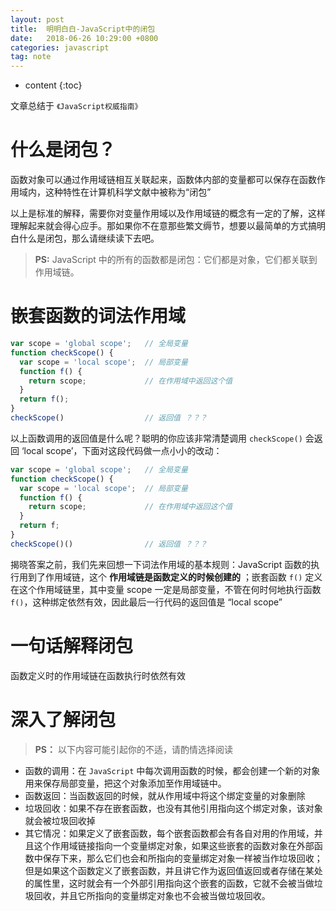 ```yaml
---
layout: post
title:  明明白白-JavaScript中的闭包
date:   2018-06-26 10:29:00 +0800
categories: javascript
tag: note
---
```


* content
{:toc}


文章总结于 `《JavaScript权威指南》`


什么是闭包？
====================================

函数对象可以通过作用域链相互关联起来，函数体内部的变量都可以保存在函数作用域内，这种特性在计算机科学文献中被称为“闭包”

以上是标准的解释，需要你对变量作用域以及作用域链的概念有一定的了解，这样理解起来就会得心应手。那如果你不在意那些繁文缛节，想要以最简单的方式搞明白什么是闭包，那么请继续读下去吧。

> **PS:** JavaScript 中的所有的函数都是闭包：它们都是对象，它们都关联到作用域链。

嵌套函数的词法作用域
====================================

```javascript
var scope = 'global scope';   // 全局变量
function checkScope() {
  var scope = 'local scope';  // 局部变量
  function f() {
    return scope;             // 在作用域中返回这个值
  }
  return f();
}
checkScope()                  // 返回值 ？？？
```

以上函数调用的返回值是什么呢？聪明的你应该非常清楚调用 `checkScope()` 会返回 ‘local scope’，下面对这段代码做一点小小的改动：

```javascript
var scope = 'global scope';   // 全局变量
function checkScope() {
  var scope = 'local scope';  // 局部变量
  function f() {
    return scope;             // 在作用域中返回这个值
  }
  return f;
}
checkScope()()                // 返回值 ？？？
```

揭晓答案之前，我们先来回想一下词法作用域的基本规则：JavaScript 函数的执行用到了作用域链，这个 **作用域链是函数定义的时候创建的** ；嵌套函数 `f()` 定义在这个作用域链里，其中变量 scope 一定是局部变量，不管在何时何地执行函数 `f()`，这种绑定依然有效，因此最后一行代码的返回值是 “local scope”

一句话解释闭包
====================================

函数定义时的作用域链在函数执行时依然有效

深入了解闭包
====================================

> **PS：** 以下内容可能引起你的不适，请酌情选择阅读

- 函数的调用：在 `JavaScript` 中每次调用函数的时候，都会创建一个新的对象用来保存局部变量，把这个对象添加至作用域链中。
- 函数返回：当函数返回的时候，就从作用域中将这个绑定变量的对象删除
- 垃圾回收：如果不存在嵌套函数，也没有其他引用指向这个绑定对象，该对象就会被垃圾回收掉
- 其它情况：如果定义了嵌套函数，每个嵌套函数都会有各自对用的作用域，并且这个作用域链接指向一个变量绑定对象，如果这些嵌套的函数对象在外部函数中保存下来，那么它们也会和所指向的变量绑定对象一样被当作垃圾回收；但是如果这个函数定义了嵌套函数，并且讲它作为返回值返回或者存储在某处的属性里，这时就会有一个外部引用指向这个嵌套的函数，它就不会被当做垃圾回收，并且它所指向的变量绑定对象也不会被当做垃圾回收。